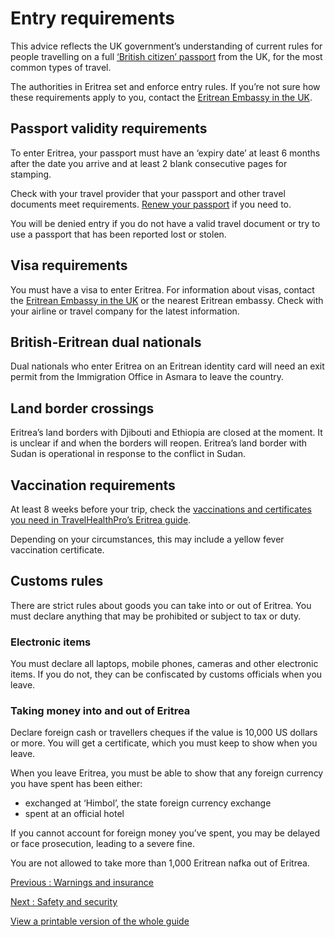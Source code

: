 # Entry requirements

This advice reflects the UK government’s understanding of current rules for people travelling on a full [‘British citizen’ passport](https://www.gov.uk/types-of-british-nationality) from the UK, for the most common types of travel.

The authorities in Eritrea set and enforce entry rules. If you’re not sure how these requirements apply to you, contact the [Eritrean Embassy in the UK](https://www.eritreanembassyuk.org.uk/).

## Passport validity requirements

To enter Eritrea, your passport must have an ‘expiry date’ at least 6 months after the date you arrive and at least 2 blank consecutive pages for stamping.

Check with your travel provider that your passport and other travel documents meet requirements. [Renew your passport](https://www.gov.uk/renew-adult-passport/renew) if you need to.

You will be denied entry if you do not have a valid travel document or try to use a passport that has been reported lost or stolen.

## Visa requirements

You must have a visa to enter Eritrea. For information about visas, contact the [Eritrean Embassy in the UK](https://www.eritreanembassyuk.org.uk/) or the nearest Eritrean embassy. Check with your airline or travel company for the latest information.

## British-Eritrean dual nationals

Dual nationals who enter Eritrea on an Eritrean identity card will need an exit permit from the Immigration Office in Asmara to leave the country.

## Land border crossings

Eritrea’s land borders with Djibouti and Ethiopia are closed at the moment. It is unclear if and when the borders will reopen. Eritrea’s land border with Sudan is operational in response to the conflict in Sudan.

## Vaccination requirements

At least 8 weeks before your trip, check the [vaccinations and certificates you need in TravelHealthPro’s Eritrea guide](https://travelhealthpro.org.uk/country/74/eritrea#Vaccine_Recommendations).

Depending on your circumstances, this may include a yellow fever vaccination certificate.

## Customs rules

There are strict rules about goods you can take into or out of Eritrea. You must declare anything that may be prohibited or subject to tax or duty.

### Electronic items

You must declare all laptops, mobile phones, cameras and other electronic items. If you do not, they can be confiscated by customs officials when you leave.

### Taking money into and out of Eritrea

Declare foreign cash or travellers cheques if the value is 10,000 US dollars or more. You will get a certificate, which you must keep to show when you leave.

When you leave Eritrea, you must be able to show that any foreign currency you have spent has been either:

* exchanged at ‘Himbol’, the state foreign currency exchange
* spent at an official hotel

If you cannot account for foreign money you’ve spent, you may be delayed or face prosecution, leading to a severe fine.

You are not allowed to take more than 1,000 Eritrean nafka out of Eritrea.

[Previous
:
Warnings and insurance](/foreign-travel-advice/eritrea)

[Next
:
Safety and security](/foreign-travel-advice/eritrea/safety-and-security)

[View a printable version of the whole guide](/foreign-travel-advice/eritrea/print)
